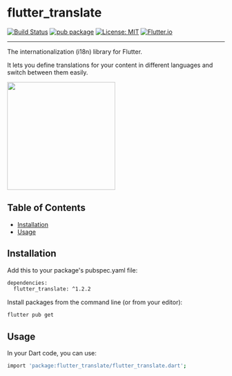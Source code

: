 # flutter_translate

[![Build Status](https://travis-ci.org/leadcode/flutter_translate.svg)](https://travis-ci.org/leadcode/flutter_translate)
[![pub package](https://img.shields.io/pub/v/flutter_translate.svg)](https://pub.dev/packages/flutter_translate)
[![License: MIT](https://img.shields.io/badge/License-MIT-ff69b4.svg)](https://github.com/leadcode/flutter_translate/blob/master/LICENSE)
[![Flutter.io](https://img.shields.io/badge/Flutter-Website-deepskyblue.svg)](https://flutter.io/)

---

The internationalization (i18n) library for Flutter.

It lets you define translations for your content in different languages and switch between them easily.

<img src="https://raw.githubusercontent.com/leadcode/flutter_translate/master/assets/gifs/flutter_translate.gif" width="250"/>

## Table of Contents
* [Installation](#installation)
* [Usage](#usage)

## Installation

Add this to your package's pubspec.yaml file:

```sh
dependencies:
  flutter_translate: ^1.2.2
```

Install packages from the command line (or from your editor):

```sh
flutter pub get
```

## Usage

In your Dart code, you can use:

```sh
import 'package:flutter_translate/flutter_translate.dart';
```
